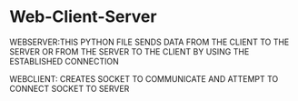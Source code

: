 # Web-Client-Server

WEBSERVER:THIS PYTHON FILE SENDS DATA FROM THE CLIENT TO THE SERVER
OR FROM THE SERVER TO THE CLIENT BY USING THE ESTABLISHED CONNECTION

WEBCLIENT: CREATES SOCKET TO COMMUNICATE AND ATTEMPT TO CONNECT SOCKET
TO SERVER
